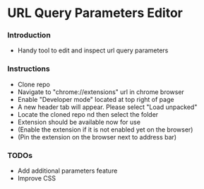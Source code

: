 # URL Query Parameters Editor
### Introduction
- Handy tool to edit and inspect url query parameters
### Instructions
- Clone repo
- Navigate to "chrome://extensions" url in chrome browser
- Enable "Developer mode" located at top right of page 
- A new header tab will appear. Please select "Load unpacked"
- Locate the cloned repo nd then select the folder 
- Extension should be available now for use
- (Enable the extension if it is not enabled yet on the browser)
- (Pin the extension on the browser next to address bar)
### TODOs
- Add additional parameters feature
- Improve CSS
